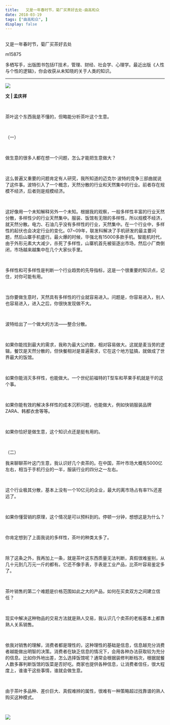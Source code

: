 ```yaml
---
title:   又是一年春时节，菊厂买茶好去处-曲高和众
date: 2018-03-19
tags: ["曲高和众", ]
display: false
---
```



## 



又是一年春时节，菊厂买茶好去处




m15875




多栖写手，出版图书包括IT技术，管理、财经、社会学、心理学。最近出版《人性与个性的逻辑》，你会收获从未知晓的关于人类的知识。


****

<img class="" data-ratio="0.6648148148148149" data-s="300,640" src="https://mmbiz.qpic.cn/mmbiz_jpg/fxGMiaL5Zj1hy206To2c2o3F9uEwrqrt8Qmgh3icUkReb5MCASQe0pJkiacSiceRba9L91ibUvHDf6MDHcicLDu1qTaw/640?wx_fmt=jpeg" data-type="jpeg" data-w="1080" style=""/>

**文 | 孟庆祥**

&nbsp;

茶叶这个东西我是不懂的，但略能分析茶叶这个生意。

&nbsp;

（一）

&nbsp;

做生意的很多人都在想一个问题，怎么才能把生意做大？

&nbsp;

这么普遍又重要的问题肯定有人研究，我所知道的迈克尔·波特的竞争三部曲就说了这件事。波特引入了一个概念，天然分散的行业和天然集中的行业。前者存在规模不经济，后者则是规模经济。

&nbsp;

这好像用一个未知解释另外一个未知。根据我的观察，一般多样性丰富的行业天然分散，多样性少的行业天然集中。服装、饭馆有无限的多样性，所以规模不经济，就天然分散。电力、石油几乎没有多样性的行业，天然集中。在一个行业中，多样性的起伏也会决定行业的变化。07~09年，联发科解决了手机研发的最主要问题，然后山寨手机盛行。最火爆的时候，华强北有15000多款手机。智能机时代，由于外形元素大大减少，杀死了多样性，山寨机首先被驱逐出市场，然后小厂商倒闭，市场越来越集中在几个大家伙手里。

&nbsp;

多样性和可多样性是判断一个行业趋势的先导指标，这是一个很重要的知识点，记住，对你可能有用。

&nbsp;

当你要做生意时，天然具有多样性的行业就容易进入。问题是，你容易进入，别人也容易进入，进入之后，你很快发现做不大。

&nbsp;

波特给出了一个做大的方法——整合分散。

&nbsp;

如果你能找到最大的需求，我称为最大公约数，相对容易做大。这就是麦当劳的逻辑，餐饮是天然分散的，但快餐相对是普遍需求，它在这个地方猛搞，就做成了世界最大的饭馆。

&nbsp;

如果你能消灭多样性，也能做大。一个世纪前福特的T型车和苹果手机就是干的这个事。

&nbsp;

如果你能有效的解决多样性的成本沉积问题，也能做大，例如快销服装品牌ZARA、韩都衣舍等等。

&nbsp;

如果你恰好是做生意，这个知识点还是挺有用的。

&nbsp;

（二）

我来聊聊茶叶这门生意，我认识好几个卖茶的。在中国，茶叶市场大概有5000亿左右，相当于手机行业的一半，服装行业的四分之一左右。

&nbsp;

这个行业极其分散，基本上没有一个10亿元的企业，最大的离市场占有率1%还差远了。

&nbsp;

如果你懂营销的原理，这个情况是可以预料到的。停顿一分钟，想想这是为什么？

&nbsp;

你肯定想到了上面我说的多样性，茶叶的种类太多了。

&nbsp;

除了这条之外，我再加上一条，就是茶叶这东西质量无法判断，真假很难鉴别，从几十元到几万元一斤的都有。它还不像手表，手表是工业产品，比茶叶容易鉴定多了。

&nbsp;

茶叶销售的第二个难题是价格范围如此之大的产品，如何在买卖双方之间建立信任？

&nbsp;

现实中解决这种物品的交易方法就是熟人交易，我认识几个卖茶的老板基本上都靠熟人关系销售。

&nbsp;

依我对销售的理解，消费者都是理性的，这种理性的基础是信息，信息越充分消费者越能做出明智的决策。消费者在缺乏信息的情况下，会用各种办法获取较为充分的信息。比如你外地出差，怎么选择饭馆呢？通常会根据装修判断档次，根据就餐人数多寡判断饭馆的饭菜是否好吃。商家也提供各种信息，让消费者信任，很大程度上，谁谁干这些事情，谁就会做生意。

&nbsp;

由于茶叶多品种、差价巨大、真假难辨的属性，很难有一种策略超过找靠谱的熟人购买这种模式。

&nbsp;





<img class="" data-copyright="0" data-ratio="1" data-s="300,640" src="https://mmbiz.qpic.cn/mmbiz_jpg/fxGMiaL5Zj1hy206To2c2o3F9uEwrqrt8dXWibh8Aek0hficKj3pyBV4P3ibAaK6r88icMY9nydTYl6kAJydPT6sKHA/640?wx_fmt=jpeg" data-type="jpeg" data-w="800" style=""/>



&nbsp;

&nbsp;

&nbsp;

&nbsp;

&nbsp;

&nbsp;

&nbsp;